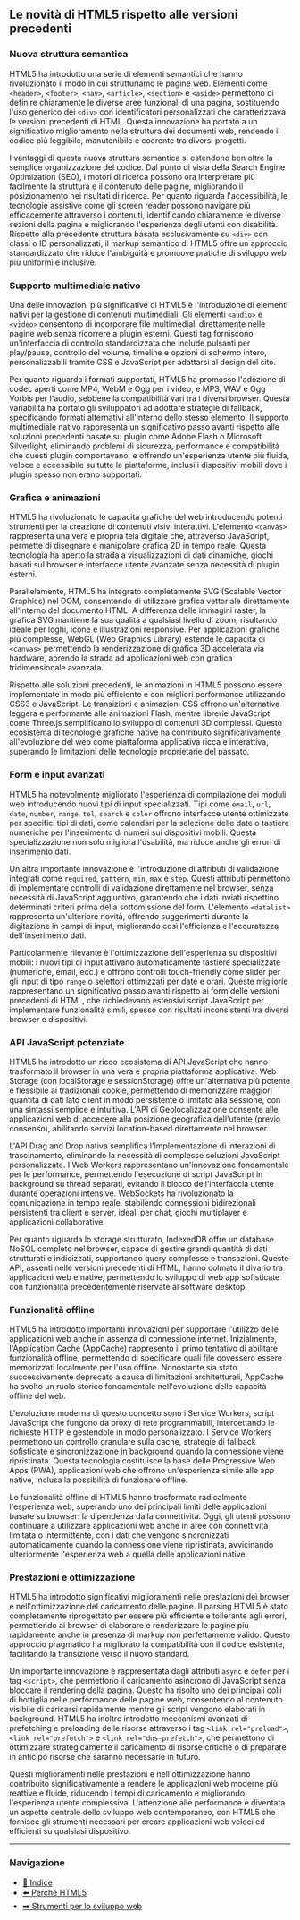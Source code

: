 ## Le novità di HTML5 rispetto alle versioni precedenti

### Nuova struttura semantica
HTML5 ha introdotto una serie di elementi semantici che hanno rivoluzionato il modo in cui strutturiamo le pagine web. Elementi come `<header>`, `<footer>`, `<nav>`, `<article>`, `<section>` e `<aside>` permettono di definire chiaramente le diverse aree funzionali di una pagina, sostituendo l'uso generico dei `<div>` con identificatori personalizzati che caratterizzava le versioni precedenti di HTML. Questa innovazione ha portato a un significativo miglioramento nella struttura dei documenti web, rendendo il codice più leggibile, manutenibile e coerente tra diversi progetti.

I vantaggi di questa nuova struttura semantica si estendono ben oltre la semplice organizzazione del codice. Dal punto di vista della Search Engine Optimization (SEO), i motori di ricerca possono ora interpretare più facilmente la struttura e il contenuto delle pagine, migliorando il posizionamento nei risultati di ricerca. Per quanto riguarda l'accessibilità, le tecnologie assistive come gli screen reader possono navigare più efficacemente attraverso i contenuti, identificando chiaramente le diverse sezioni della pagina e migliorando l'esperienza degli utenti con disabilità. Rispetto alla precedente struttura basata esclusivamente su `<div>` con classi o ID personalizzati, il markup semantico di HTML5 offre un approccio standardizzato che riduce l'ambiguità e promuove pratiche di sviluppo web più uniformi e inclusive.

### Supporto multimediale nativo
Una delle innovazioni più significative di HTML5 è l'introduzione di elementi nativi per la gestione di contenuti multimediali. Gli elementi `<audio>` e `<video>` consentono di incorporare file multimediali direttamente nelle pagine web senza ricorrere a plugin esterni. Questi tag forniscono un'interfaccia di controllo standardizzata che include pulsanti per play/pause, controllo del volume, timeline e opzioni di schermo intero, personalizzabili tramite CSS e JavaScript per adattarsi al design del sito.

Per quanto riguarda i formati supportati, HTML5 ha promosso l'adozione di codec aperti come MP4, WebM e Ogg per i video, e MP3, WAV e Ogg Vorbis per l'audio, sebbene la compatibilità vari tra i diversi browser. Questa variabilità ha portato gli sviluppatori ad adottare strategie di fallback, specificando formati alternativi all'interno dello stesso elemento. Il supporto multimediale nativo rappresenta un significativo passo avanti rispetto alle soluzioni precedenti basate su plugin come Adobe Flash o Microsoft Silverlight, eliminando problemi di sicurezza, performance e compatibilità che questi plugin comportavano, e offrendo un'esperienza utente più fluida, veloce e accessibile su tutte le piattaforme, inclusi i dispositivi mobili dove i plugin spesso non erano supportati.

### Grafica e animazioni
HTML5 ha rivoluzionato le capacità grafiche del web introducendo potenti strumenti per la creazione di contenuti visivi interattivi. L'elemento `<canvas>` rappresenta una vera e propria tela digitale che, attraverso JavaScript, permette di disegnare e manipolare grafica 2D in tempo reale. Questa tecnologia ha aperto la strada a visualizzazioni di dati dinamiche, giochi basati sul browser e interfacce utente avanzate senza necessità di plugin esterni.

Parallelamente, HTML5 ha integrato completamente SVG (Scalable Vector Graphics) nel DOM, consentendo di utilizzare grafica vettoriale direttamente all'interno del documento HTML. A differenza delle immagini raster, la grafica SVG mantiene la sua qualità a qualsiasi livello di zoom, risultando ideale per loghi, icone e illustrazioni responsive. Per applicazioni grafiche più complesse, WebGL (Web Graphics Library) estende le capacità di `<canvas>` permettendo la renderizzazione di grafica 3D accelerata via hardware, aprendo la strada ad applicazioni web con grafica tridimensionale avanzata.

Rispetto alle soluzioni precedenti, le animazioni in HTML5 possono essere implementate in modo più efficiente e con migliori performance utilizzando CSS3 e JavaScript. Le transizioni e animazioni CSS offrono un'alternativa leggera e performante alle animazioni Flash, mentre librerie JavaScript come Three.js semplificano lo sviluppo di contenuti 3D complessi. Questo ecosistema di tecnologie grafiche native ha contribuito significativamente all'evoluzione del web come piattaforma applicativa ricca e interattiva, superando le limitazioni delle tecnologie proprietarie del passato.

### Form e input avanzati
HTML5 ha notevolmente migliorato l'esperienza di compilazione dei moduli web introducendo nuovi tipi di input specializzati. Tipi come `email`, `url`, `date`, `number`, `range`, `tel`, `search` e `color` offrono interfacce utente ottimizzate per specifici tipi di dati, come calendari per la selezione delle date o tastiere numeriche per l'inserimento di numeri sui dispositivi mobili. Questa specializzazione non solo migliora l'usabilità, ma riduce anche gli errori di inserimento dati.

Un'altra importante innovazione è l'introduzione di attributi di validazione integrati come `required`, `pattern`, `min`, `max` e `step`. Questi attributi permettono di implementare controlli di validazione direttamente nel browser, senza necessità di JavaScript aggiuntivo, garantendo che i dati inviati rispettino determinati criteri prima della sottomissione del form. L'elemento `<datalist>` rappresenta un'ulteriore novità, offrendo suggerimenti durante la digitazione in campi di input, migliorando così l'efficienza e l'accuratezza dell'inserimento dati.

Particolarmente rilevante è l'ottimizzazione dell'esperienza su dispositivi mobili: i nuovi tipi di input attivano automaticamente tastiere specializzate (numeriche, email, ecc.) e offrono controlli touch-friendly come slider per gli input di tipo `range` o selettori ottimizzati per date e orari. Queste migliorie rappresentano un significativo passo avanti rispetto ai form delle versioni precedenti di HTML, che richiedevano estensivi script JavaScript per implementare funzionalità simili, spesso con risultati inconsistenti tra diversi browser e dispositivi.

### API JavaScript potenziate
HTML5 ha introdotto un ricco ecosistema di API JavaScript che hanno trasformato il browser in una vera e propria piattaforma applicativa. Web Storage (con localStorage e sessionStorage) offre un'alternativa più potente e flessibile ai tradizionali cookie, permettendo di memorizzare maggiori quantità di dati lato client in modo persistente o limitato alla sessione, con una sintassi semplice e intuitiva. L'API di Geolocalizzazione consente alle applicazioni web di accedere alla posizione geografica dell'utente (previo consenso), abilitando servizi location-based direttamente nel browser.

L'API Drag and Drop nativa semplifica l'implementazione di interazioni di trascinamento, eliminando la necessità di complesse soluzioni JavaScript personalizzate. I Web Workers rappresentano un'innovazione fondamentale per le performance, permettendo l'esecuzione di script JavaScript in background su thread separati, evitando il blocco dell'interfaccia utente durante operazioni intensive. WebSockets ha rivoluzionato la comunicazione in tempo reale, stabilendo connessioni bidirezionali persistenti tra client e server, ideali per chat, giochi multiplayer e applicazioni collaborative.

Per quanto riguarda lo storage strutturato, IndexedDB offre un database NoSQL completo nel browser, capace di gestire grandi quantità di dati strutturati e indicizzati, supportando query complesse e transazioni. Queste API, assenti nelle versioni precedenti di HTML, hanno colmato il divario tra applicazioni web e native, permettendo lo sviluppo di web app sofisticate con funzionalità precedentemente riservate al software desktop.

### Funzionalità offline
HTML5 ha introdotto importanti innovazioni per supportare l'utilizzo delle applicazioni web anche in assenza di connessione internet. Inizialmente, l'Application Cache (AppCache) rappresentò il primo tentativo di abilitare funzionalità offline, permettendo di specificare quali file dovessero essere memorizzati localmente per l'uso offline. Nonostante sia stato successivamente deprecato a causa di limitazioni architetturali, AppCache ha svolto un ruolo storico fondamentale nell'evoluzione delle capacità offline del web.

L'evoluzione moderna di questo concetto sono i Service Workers, script JavaScript che fungono da proxy di rete programmabili, intercettando le richieste HTTP e gestendole in modo personalizzato. I Service Workers permettono un controllo granulare sulla cache, strategie di fallback sofisticate e sincronizzazione in background quando la connessione viene ripristinata. Questa tecnologia costituisce la base delle Progressive Web Apps (PWA), applicazioni web che offrono un'esperienza simile alle app native, inclusa la possibilità di funzionare offline.

Le funzionalità offline di HTML5 hanno trasformato radicalmente l'esperienza web, superando uno dei principali limiti delle applicazioni basate su browser: la dipendenza dalla connettività. Oggi, gli utenti possono continuare a utilizzare applicazioni web anche in aree con connettività limitata o intermittente, con i dati che vengono sincronizzati automaticamente quando la connessione viene ripristinata, avvicinando ulteriormente l'esperienza web a quella delle applicazioni native.

### Prestazioni e ottimizzazione
HTML5 ha introdotto significativi miglioramenti nelle prestazioni dei browser e nell'ottimizzazione del caricamento delle pagine. Il parsing HTML5 è stato completamente riprogettato per essere più efficiente e tollerante agli errori, permettendo ai browser di elaborare e renderizzare le pagine più rapidamente anche in presenza di markup non perfettamente valido. Questo approccio pragmatico ha migliorato la compatibilità con il codice esistente, facilitando la transizione verso il nuovo standard.

Un'importante innovazione è rappresentata dagli attributi `async` e `defer` per i tag `<script>`, che permettono il caricamento asincrono di JavaScript senza bloccare il rendering della pagina. Questo ha risolto uno dei principali colli di bottiglia nelle performance delle pagine web, consentendo al contenuto visibile di caricarsi rapidamente mentre gli script vengono elaborati in background. HTML5 ha inoltre introdotto meccanismi avanzati di prefetching e preloading delle risorse attraverso i tag `<link rel="preload">`, `<link rel="prefetch">` e `<link rel="dns-prefetch">`, che permettono di ottimizzare strategicamente il caricamento di risorse critiche o di preparare in anticipo risorse che saranno necessarie in futuro.

Questi miglioramenti nelle prestazioni e nell'ottimizzazione hanno contribuito significativamente a rendere le applicazioni web moderne più reattive e fluide, riducendo i tempi di caricamento e migliorando l'esperienza utente complessiva. L'attenzione alle performance è diventata un aspetto centrale dello sviluppo web contemporaneo, con HTML5 che fornisce gli strumenti necessari per creare applicazioni web veloci ed efficienti su qualsiasi dispositivo.

---

### Navigazione
- [📑 Indice](<../README.md>)
- [⬅️ Perché HTML5](<03_Perche_HTML5.md>)
- [➡️ Strumenti per lo sviluppo web](<05_Strumenti_sviluppo_web.md>)